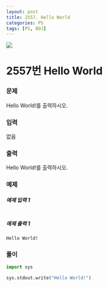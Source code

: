 ```yaml
---
layout: post
title: 2557. Hello World
categories: PS
tags: [PS, BOJ]
---
```


<img src="https://onlinejudgeimages.s3-ap-northeast-1.amazonaws.com/images/boj-og.png" />

# 2557번 Hello World

### 문제

Hello World!를 출력하시오.

### 입력

없음

### 출력

Hello World!를 출력하시오.

### 예제

##### 예제 입력 1

```

```

##### 예제 출력 1

```
Hello World!
```

### 풀이

```python
import sys

sys.stdout.write("Hello World!")
```
